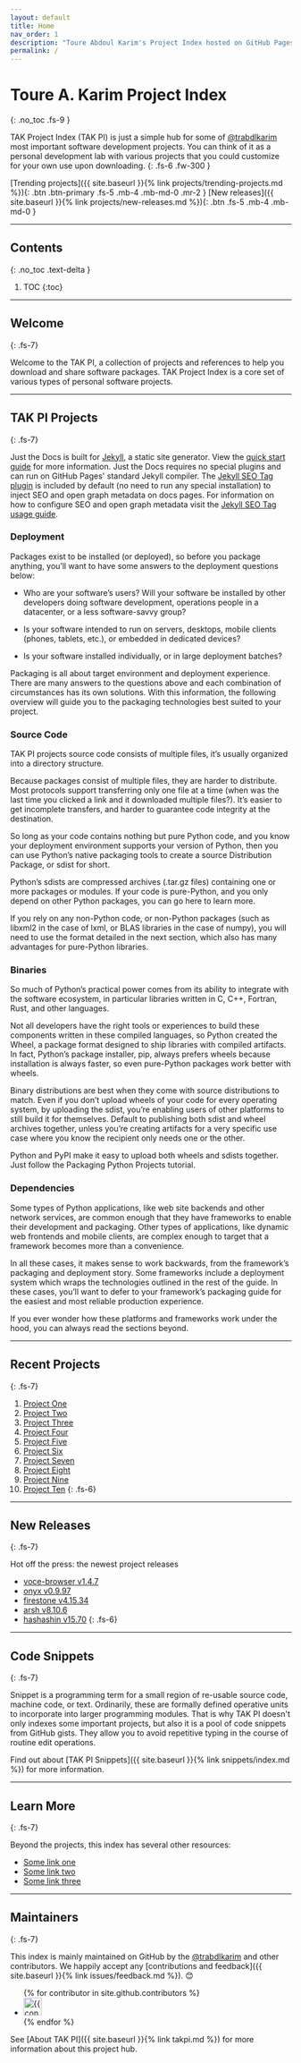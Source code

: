 ```yaml
---
layout: default
title: Home
nav_order: 1
description: "Toure Abdoul Karim's Project Index hosted on GitHub Pages."
permalink: /
---
```


# Toure A. Karim Project Index
{: .no_toc .fs-9 }

TAK Project Index (TAK PI) is just a simple hub for some of <a href="https://github.com/trabdlkarim" target="_blank">@trabdlkarim</a> most important software development projects. You can think of it as a personal development lab  with various projects that you could customize for your own use upon downloading.
{: .fs-6 .fw-300 }

[Trending projects]({{ site.baseurl }}{% link projects/trending-projects.md %}){: .btn .btn-primary .fs-5 .mb-4 .mb-md-0 .mr-2 } [New releases]({{ site.baseurl }}{% link projects/new-releases.md %}){: .btn .fs-5 .mb-4 .mb-md-0 }

---

## Contents
{: .no_toc .text-delta }

1. TOC
{:toc}

---

## Welcome 
{: .fs-7}

Welcome to the TAK PI, a collection of projects and references to help you download and share software packages. TAK Project Index is a core set of various types of personal software projects.

---

## TAK PI Projects
{: .fs-7}

Just the Docs is built for [Jekyll](https://jekyllrb.com), a static site generator. View the [quick start guide](https://jekyllrb.com/docs/) for more information. Just the Docs requires no special plugins and can run on GitHub Pages' standard Jekyll compiler. The [Jekyll SEO Tag plugin](https://github.com/jekyll/jekyll-seo-tag) is included by default (no need to run any special installation) to inject SEO and open graph metadata on docs pages. For information on how to configure SEO and open graph metadata visit the [Jekyll SEO Tag usage guide](https://jekyll.github.io/jekyll-seo-tag/usage/).

### Deployment


Packages exist to be installed (or deployed), so before you package anything, you’ll want to have some answers to the deployment questions below:

- Who are your software’s users? Will your software be installed by other developers doing software development, operations people in a datacenter, or a less software-savvy group?

- Is your software intended to run on servers, desktops, mobile clients (phones, tablets, etc.), or embedded in dedicated devices?

- Is your software installed individually, or in large deployment batches?

Packaging is all about target environment and deployment experience. There are many answers to the questions above and each combination of circumstances has its own solutions. With this information, the following overview will guide you to the packaging technologies best suited to your project.

### Source Code


TAK PI projects source code consists of multiple files, it’s usually organized into a directory structure. 

Because packages consist of multiple files, they are harder to distribute. Most protocols support transferring only one file at a time (when was the last time you clicked a link and it downloaded multiple files?). It’s easier to get incomplete transfers, and harder to guarantee code integrity at the destination.

So long as your code contains nothing but pure Python code, and you know your deployment environment supports your version of Python, then you can use Python’s native packaging tools to create a source Distribution Package, or sdist for short.

Python’s sdists are compressed archives (.tar.gz files) containing one or more packages or modules. If your code is pure-Python, and you only depend on other Python packages, you can go here to learn more.

If you rely on any non-Python code, or non-Python packages (such as libxml2 in the case of lxml, or BLAS libraries in the case of numpy), you will need to use the format detailed in the next section, which also has many advantages for pure-Python libraries.

### Binaries


So much of Python’s practical power comes from its ability to integrate with the software ecosystem, in particular libraries written in C, C++, Fortran, Rust, and other languages.

Not all developers have the right tools or experiences to build these components written in these compiled languages, so Python created the Wheel, a package format designed to ship libraries with compiled artifacts. In fact, Python’s package installer, pip, always prefers wheels because installation is always faster, so even pure-Python packages work better with wheels.

Binary distributions are best when they come with source distributions to match. Even if you don’t upload wheels of your code for every operating system, by uploading the sdist, you’re enabling users of other platforms to still build it for themselves. Default to publishing both sdist and wheel archives together, unless you’re creating artifacts for a very specific use case where you know the recipient only needs one or the other.

Python and PyPI make it easy to upload both wheels and sdists together. Just follow the Packaging Python Projects tutorial.

### Dependencies

Some types of Python applications, like web site backends and other network services, are common enough that they have frameworks to enable their development and packaging. Other types of applications, like dynamic web frontends and mobile clients, are complex enough to target that a framework becomes more than a convenience.

In all these cases, it makes sense to work backwards, from the framework’s packaging and deployment story. Some frameworks include a deployment system which wraps the technologies outlined in the rest of the guide. In these cases, you’ll want to defer to your framework’s packaging guide for the easiest and most reliable production experience.

If you ever wonder how these platforms and frameworks work under the hood, you can always read the sections beyond.

---

## Recent Projects
{: .fs-7}

1. [<i class="fas fa-file-archive" arial-hidden="true"></i> Project One](#some-link)
1. [<i class="fas fa-file-archive" arial-hidden="true"></i> Project Two](#some-link)
1. [<i class="fas fa-file-archive" arial-hidden="true"></i> Project Three](#some-link)
1. [<i class="fas fa-file-archive" arial-hidden="true"></i> Project Four](#some-link)
1. [<i class="fas fa-file-archive" arial-hidden="true"></i> Project Five](#some-link)
1. [<i class="fas fa-file-archive" arial-hidden="true"></i> Project Six](#some-link)
1. [<i class="fas fa-file-archive" arial-hidden="true"></i> Project Seven](#some-link)
1. [<i class="fas fa-file-archive" arial-hidden="true"></i> Project Eight](#some-link)
1. [<i class="fas fa-file-archive" arial-hidden="true"></i> Project Nine](#some-link)
1. [<i class="fas fa-file-archive" arial-hidden="true"></i> Project Ten](#some-link)
{: .fs-6}

---

## New Releases
{: .fs-7}

Hot off the press: the newest project releases

- [<i class="fas fa-cube" arial-hidden="true"></i> voce-browser v1.4.7](#some-link)
- [<i class="fas fa-cube" arial-hidden="true"></i> onyx v0.9.97](#some-link)
- [<i class="fas fa-cube" arial-hidden="true"></i> firestone v4.15.34](#some-link) 
- [<i class="fas fa-cube" arial-hidden="true"></i> arsh v8.10.6](#some-link) 
- [<i class="fas fa-cube" arial-hidden="true"></i> hashashin v15.70](#some-link) 
{: .fs-6}

---

## Code Snippets
{: .fs-7}

Snippet is a programming term for a small region of re-usable source code, machine code, or text. Ordinarily, these are formally defined operative units to incorporate into larger programming modules. That is why TAK PI doesn't only indexes some important projects, but also it is a pool of code snippets from GitHub gists. They allow you to avoid repetitive typing in the course of routine edit operations.

Find out about [TAK PI Snippets]({{ site.baseurl }}{% link snippets/index.md %}) for more information.

---

## Learn More
{: .fs-7}

Beyond the projects, this index has several other resources:

- [<i class="fas fa-link" arial-hidden="true"></i> Some link one](#some-link)
- [<i class="fas fa-link" arial-hidden="true"></i> Some link two](#some-link)
- [<i class="fas fa-link" arial-hidden="true"></i> Some link three](#some-link)

---

## Maintainers
{: .fs-7}

This index is mainly maintained on GitHub by the <a href="https://github.com/trabdlkarim" target="_blank">@trabdlkarim</a> and other contributors. We happily accept any [contributions and feedback]({{ site.baseurl }}{% link issues/feedback.md %}). 😊

<ul class="list-style-none">
{% for contributor in site.github.contributors %}
  <li class="d-inline-block mr-1">
     <a href="{{ contributor.html_url }}"><img src="{{ contributor.avatar_url }}" width="32" height="32" alt="{{ contributor.login }}"/></a>
  </li>
{% endfor %}
</ul>

See [About TAK PI]({{ site.baseurl }}{% link takpi.md %}) for more information about this project hub.
